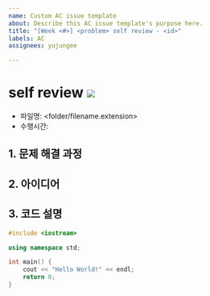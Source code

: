 ```yaml
---
name: Custom AC issue template
about: Describe this AC issue template's purpose here.
title: "[Week <#>] <problem> self review - <id>"
labels: AC
assignees: yujungee

---
```


# <problem> self review ![](https://img.shields.io/badge/-AC-%2319e03f)
- 파일명: <folder/filename.extension>
- 수행시간: <ms>

## 1. 문제 해결 과정
<your struggles>

## 2. 아이디어
<your idea to solve>

## 3. 코드 설명
```cpp
#include <iostream>

using namespace std;

int main() {
    cout << "Hello World!" << endl;
    return 0;
}
```
<your explanation about the code>
